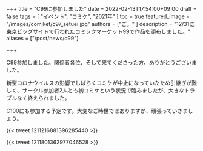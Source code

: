 +++
title = "C99に参加しました"
date = 2022-02-13T17:54:00+09:00
draft = false
tags = [ "イベント", "コミケ", "2021年" ]
toc = true
featured_image = "/images/comiket/c97_setuei.jpg"
authors = ["ご。" ]
description = "12/31に東京ビッグサイトで行われたコミックマーケット99で作品を頒布しました。"
aliases = ["/post/news/c99"]

+++

C99参加しました。関係者各位、そして来てくださった方、ありがとうございました。

新型コロナウイルスの影響でしばらくコミケが中止になっていたため引継ぎが難しく、サークル参加者2人とも初コミケという状況で臨みましたが、大きなトラブルなく終えられました。

C100にも参加する予定です。大変なご時世ではありますが、頑張っていきましょう。

{{< tweet 1211216881396285440 >}}

{{< tweet 1211801362977046528 >}}
